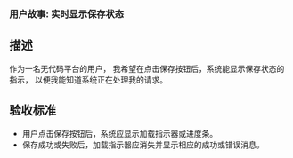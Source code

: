 ### 用户故事: 实时显示保存状态

## 描述

作为一名无代码平台的用户，
我希望在点击保存按钮后，系统能显示保存状态的指示，
以便我能知道系统正在处理我的请求。

## 验收标准

- 用户点击保存按钮后，系统应显示加载指示器或进度条。
- 保存成功或失败后，加载指示器应消失并显示相应的成功或错误消息。
